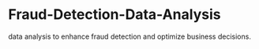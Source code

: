 # Fraud-Detection-Data-Analysis
data analysis to enhance fraud detection and optimize business decisions.
